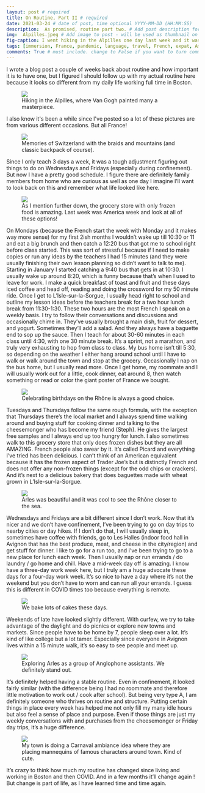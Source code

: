 ```yaml
---
layout: post # required
title: On Routine, Part II # required
date: 2021-03-24 # date of post, time optional YYYY-MM-DD (HH:MM:SS)
description:  As promised, routine part two. # Add post description for homepage - required
img:  Alpilles.jpeg # Add image to post - will be used as thumbnail on home and cover image for post (optional) MUST BE IN /img FOLDER.
fig-caption: I went hiking in the Alpilles one day last week and it was absolutely lovely. # caption for img (optional)
tags: [immersion, France, pandemic, language, travel, French, expat, America, Paris] # add tags within brackets separated by a commma (optional)
comments: True # must include. change to False if you want to turn comments off for a post
---
```


I wrote a blog post a couple of weeks back about routine and how important it is to have one, but I figured I should follow up with my actual routine here because it looks so different from my daily life working full time in Boston.

<figure class="post-img block">
  <a href="/assets/img/posts/2021-03-24/Alpilles Again.jpeg">
    <img src="/assets/img/posts/2021-03-24/Alpilles Again.jpeg">
  </a>
  <figcaption>Hiking in the Alpilles, where Van Gogh painted many a masterpiece.</figcaption>
</figure>

I also know it's been a while since I've posted so a lot of these pictures are from various different occasions. But all France!

<figure class="post-img block">
  <a href="/assets/img/posts/2021-03-24/Alpine feels.jpeg">
    <img src="/assets/img/posts/2021-03-24/Alpine feels.jpeg">
  </a>
  <figcaption>Memories of Switzerland with the braids and mountains (and classic backpack of course).</figcaption>
</figure>

Since I only teach 3 days a week, it was a tough adjustment figuring out things to do on Wednesdays and Fridays (especially during confinement). But now I have a pretty good schedule. I figure there are definitely family members from home who are curious as well as one day I imagine I’ll want to look back on this and remember what life looked like here.

<figure class="post-img block">
  <a href="/assets/img/posts/2021-03-24/American food.jpeg">
    <img src="/assets/img/posts/2021-03-24/American food.jpeg">
  </a>
  <figcaption>As I mention further down, the grocery store with only frozen food is amazing. Last week was America week and look at all of these options!</figcaption>
</figure>

On Mondays (because the French start the week with Monday and it makes way more sense) for my first 2ish months I wouldn’t wake up till 10:30 or 11 and eat a big brunch and then catch a 12:20 bus that got me to school right before class started. This was sort of stressful because if I need to make copies or run any ideas by the teachers I had 15 minutes (and they were usually finishing their own lesson planning so didn’t want to talk to me). Starting in January I started catching a 9:40 bus that gets in at 10:30. I usually wake up around 8:20, which is funny because that’s when I used to leave for work. I make a quick breakfast of toast and fruit and these days iced coffee and head off, reading and doing the crossword for my 50 minute ride. Once I get to L’Isle-sur-la-Sorgue, I usually head right to school and outline my lesson ideas before the teachers break for a two hour lunch break from 11:30-1:30. These two hours are the most French I speak on a weekly basis. I try to follow their conversations and discussions and occasionally chime in. They’ve usually brought a main dish, fruit for dessert, and yogurt. Sometimes they’ll add a salad. And they always have a baguette end to sop up the sauce. Then I teach for about 30-60 minutes in each class until 4:30, with one 30 minute break. It’s a sprint, not a marathon, and truly very exhausting to hop from class to class. My bus home isn’t till 5:30, so depending on the weather I either hang around school until I have to walk or walk around the town and stop at the grocery. Occasionally I nap on the bus home, but I usually read more. Once I get home, my roommate and I will usually work out for a little, cook dinner, eat around 8, then watch something or read or color the giant poster of France we bought.

<figure class="post-img block">
  <a href="/assets/img/posts/2021-03-24/Amigas and birthdays.JPG">
    <img src="/assets/img/posts/2021-03-24/Amigas and birthdays.JPG">
  </a>
  <figcaption>Celebrating birthdays on the Rhône is always a good choice.</figcaption>
</figure>

Tuesdays and Thursdays follow the same rough formula, with the exception that Thursdays there’s the local market and I always spend time walking around and buying stuff for cooking dinner and talking to the cheesemonger who has become my friend (Steph). He gives the largest free samples and I always end up too hungry for lunch. I also sometimes walk to this grocery store that only does frozen dishes but they are all AMAZING. French people also swear by it. It’s called Picard and everything I’ve tried has been delicious. I can’t think of an American equivalent because it has the frozen aspect of Trader Joe’s but is distinctly French and does not offer any non-frozen things (except for the odd chips or crackers). And it’s next to a delicious bakery that does baguettes made with wheat grown in L’Isle-sur-la-Sorgue.

<figure class="post-img block">
  <a href="/assets/img/posts/2021-03-24/Arles.jpeg">
    <img src="/assets/img/posts/2021-03-24/Arles.jpeg">
  </a>
  <figcaption>Arles was beautiful and it was cool to see the Rhône closer to the sea.</figcaption>
</figure>

Wednesdays and Fridays are a bit different since I don’t work. Now that it’s nicer and we don’t have confinement, I’ve been trying to go on day trips to nearby cities or day hikes. If I don’t do that, I will usually sleep in, sometimes have coffee with friends, go to Les Halles (indoor food hall in Avignon that has the best produce, meat, and cheese in the city/region) and get stuff for dinner. I like to go for a run too, and I’ve been trying to go to a new place for lunch each week. Then I usually nap or run errands / do laundry / go home and chill. Have a mid-week day off is amazing. I know have a three-day work week here, but I truly am a huge advocate these days for a four-day work week. It’s so nice to have a day where it’s not the weekend but you don’t have to worn and can run all your errands. I guess this is different in COVID times too because everything is remote.

<figure class="post-img block">
  <a href="/assets/img/posts/2021-03-24/Cake baking.jpeg">
    <img src="/assets/img/posts/2021-03-24/Cake baking.jpeg">
  </a>
  <figcaption>We bake lots of cakes these days.</figcaption>
</figure>

Weekends of late have looked slightly different. With curfew, we try to take advantage of the daylight and do picnics or explore new towns and markets. Since people have to be home by 7, people sleep over a lot. It’s kind of like college but a lot tamer. Especially since everyone in Avignon lives within a 15 minute walk, it’s so easy to see people and meet up.

<figure class="post-img block">
  <a href="/assets/img/posts/2021-03-24/Exploring Arles.JPG">
    <img src="/assets/img/posts/2021-03-24/Exploring Arles.JPG">
  </a>
  <figcaption>Exploring Arles as a group of Anglophone assistants. We definitely stand out.</figcaption>
</figure>

It’s definitely helped having a stable routine. Even in confinement, it looked fairly similar (with the difference being I had no roommate and therefore little motivation to work out / cook after school). But being very type A, I am definitely someone who thrives on routine and structure. Putting certain things in place every week has helped me not only fill my many idle hours but also feel a sense of place and purpose. Even if those things are just my weekly conversations with and purchases from the cheesemonger or Friday day trips, it’s a huge difference.

<figure class="post-img block">
  <a href="/assets/img/posts/2021-03-24/L'Isle and Yoda.jpeg">
    <img src="/assets/img/posts/2021-03-24/L'Isle and Yoda.jpeg">
  </a>
  <figcaption>My town is doing a Carnaval ambiance idea where they are placing mannequins of famous characters around town. Kind of cute.</figcaption>
</figure>

It’s crazy to think how much my routine has changed since living and working in Boston and then COVID. And in a few months it’ll change again ! But change is part of life, as I have learned time and time again.
